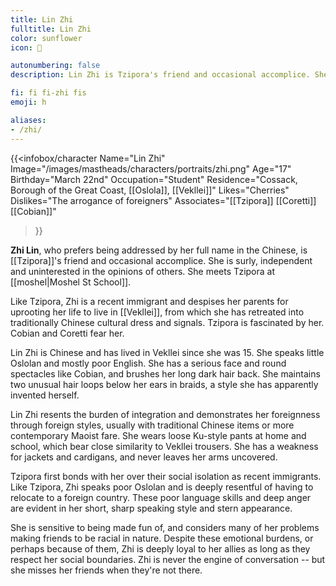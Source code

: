 ```yaml
---
title: Lin Zhi
fulltitle: Lin Zhi
color: sunflower
icon: 🐉

autonumbering: false
description: Lin Zhi is Tzipora's friend and occasional accomplice. She is surly, independent and uninterested in the opinions of others. She meets Tzipora at Moshel St School.

fi: fi fi-zhi fis
emoji: h

aliases:
- /zhi/
---
```

{{<infobox/character
	Name="Lin Zhi"
    Image="/images/mastheads/characters/portraits/zhi.png"
    Age="17"
    Birthday="March 22nd"
	Occupation="Student"
	Residence="Cossack, Borough of the Great Coast, [[Oslola]], [[Vekllei]]"
    Likes="Cherries"
    Dislikes="The arrogance of foreigners"
    Associates="[[Tzipora]] [[Coretti]] [[Cobian]]"
>}}

**Zhi Lin**, who prefers being addressed by her full name in the Chinese, is [[Tzipora]]'s friend and occasional accomplice. She is surly, independent and uninterested in the opinions of others. She meets Tzipora at [[moshel|Moshel St School]].

Like Tzipora, Zhi is a recent immigrant and despises her parents for uprooting her life to live in [[Vekllei]], from which she has retreated into traditionally Chinese cultural dress and signals. Tzipora is fascinated by her. Cobian and Coretti fear her.

Lin Zhi is Chinese and has lived in Vekllei since she was 15. She speaks little Oslolan and mostly poor English. She has a serious face and round spectacles like Cobian, and brushes her long dark hair back. She maintains two unusual hair loops below her ears in braids, a style she has apparently invented herself.

Lin Zhi resents the burden of integration and demonstrates her foreignness through foreign styles, usually with traditional Chinese items or more contemporary Maoist fare. She wears loose Ku-style pants at home and school, which bear close similarity to Vekllei trousers. She has a weakness for jackets and cardigans, and never leaves her arms uncovered.

Tzipora first bonds with her over their social isolation as recent immigrants. Like Tzipora, Zhi speaks poor Oslolan and is deeply resentful of having to relocate to a foreign country. These poor language skills and deep anger are evident in her short, sharp speaking style and stern appearance.

She is sensitive to being made fun of, and considers many of her problems making friends to be racial in nature. Despite these emotional burdens, or perhaps because of them, Zhi is deeply loyal to her allies as long as they respect her social boundaries. Zhi is never the engine of conversation -- but she misses her friends when they're not there.
